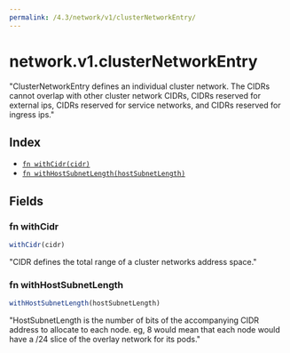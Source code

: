 ```yaml
---
permalink: /4.3/network/v1/clusterNetworkEntry/
---
```


# network.v1.clusterNetworkEntry

"ClusterNetworkEntry defines an individual cluster network. The CIDRs cannot overlap with other cluster network CIDRs, CIDRs reserved for external ips, CIDRs reserved for service networks, and CIDRs reserved for ingress ips."

## Index

* [`fn withCidr(cidr)`](#fn-withcidr)
* [`fn withHostSubnetLength(hostSubnetLength)`](#fn-withhostsubnetlength)

## Fields

### fn withCidr

```ts
withCidr(cidr)
```

"CIDR defines the total range of a cluster networks address space."

### fn withHostSubnetLength

```ts
withHostSubnetLength(hostSubnetLength)
```

"HostSubnetLength is the number of bits of the accompanying CIDR address to allocate to each node. eg, 8 would mean that each node would have a /24 slice of the overlay network for its pods."